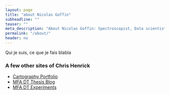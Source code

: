 ```yaml
---
layout: page
title: "about Nicolas Goffin"
subheadline: ""
teaser: ""
meta_description: "About Nicolas Goffin: Spectroscopist, Data scientist, Biologist"
permalink: "/about/"
header: no
---
```


Qui je suis, ce que je fais blabla 



### A few other sites of Chris Henrick
- [Cartography Portfolio](http://chrishenrick.com/)
- [MFA DT Thesis Blog](http://clhenrick.github.io/thesis-blog/)
- [MFA DT Experiments](https://chenrickmfadt.wordpress.com/)
